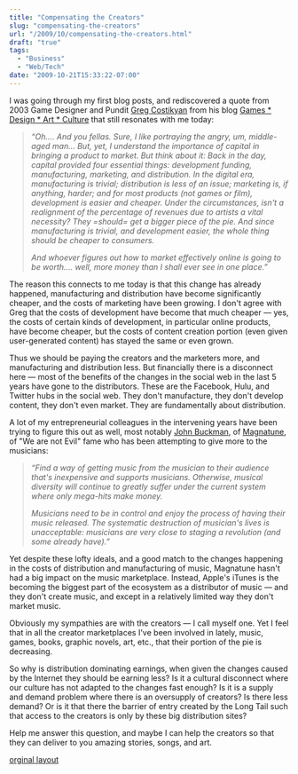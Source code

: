 ```yaml
---
title: "Compensating the Creators"
slug: "compensating-the-creators"
url: "/2009/10/compensating-the-creators.html"
draft: "true"
tags:
  - "Business"
  - "Web/Tech"
date: "2009-10-21T15:33:22-07:00"
---
```

<p>I was going through my first blog posts, and rediscovered a quote from 2003 Game Designer and Pundit <a href="http://www.costik.com/">Greg Costikyan</a> from his blog <a href="http://www.costik.com/weblog/2003_10_01_blogchive.html#106670940499938286">Games * Design * Art * Culture</a> that still resonates with me today:</p>
<blockquote><p><em>“Oh.... And you fellas. Sure, I like portraying the angry, um, middle-aged man... But, yet, I understand the importance of capital in bringing a product to market. But think about it: Back in the day, capital provided four essential things: development funding, manufacturing, marketing, and distribution. In the digital era, manufacturing is trivial; distribution is less of an issue; marketing is, if anything, harder; and for most products (not games or film), development is easier and cheaper. Under the circumstances, isn&#39;t a realignment of the percentage of revenues due to artists a vital necessity? They =should= get a bigger piece of the pie. And since manufacturing is trivial, and development easier, the whole thing should be cheaper to consumers.</em></p>
<p><em>And whoever figures out how to market effectively online is going to be worth.... well, more money than I shall ever see in one place.”</em></p>
</blockquote>
<p>The reason this connects to me today is that this change has already happened, manufacturing and distribution have become significantly cheaper, and the costs of marketing have been growing. I don&#39;t agree with Greg that the costs of development have become that much cheaper — yes, the costs of certain kinds of development, in particular online products, have become cheaper, but the costs of content creation portion (even given user-generated content) has stayed the same or even grown.&#0160;</p>
<p>Thus we should be paying the creators and the marketers more, and manufacturing and distribution less. But financially there is a disconnect here — most of the benefits of the changes in the social web in the last 5 years have gone to the distributors. These are the Facebook, Hulu, and Twitter hubs in the social web. They don&#39;t manufacture, they don&#39;t develop content, they don&#39;t even market. They are fundamentally about distribution.</p>
A lot of my entrepreneurial colleagues in the intervening years have been trying to figure this out as well, most notably <a href="http://John_Buckman">John Buckman</a>, of <a href="http://magnatune.com/">Magnatune</a>, of &quot;We are not Evil&quot; fame who has been attempting to give more to the musicians:
<blockquote><p><em>“Find a way of getting music from the musician to their audience that&#39;s inexpensive and supports musicians. Otherwise, musical diversity will continue to greatly suffer under the current system where only mega-hits make money.</em></p>
<p><em>Musicians need to be in control and enjoy the process of having their music released. The systematic destruction of musician&#39;s lives is unacceptable: musicians are very close to staging a revolution (and some already have).”</em></p>
</blockquote>
<p>Yet despite these lofty ideals, and a good match to the changes happening in the costs of distribution and manufacturing of music, Magnatune hasn&#39;t had a big impact on the music marketplace. Instead, Apple&#39;s iTunes is the becoming the biggest part of the ecosystem as a distributor of music — and they don&#39;t create music, and except in a relatively limited way they don&#39;t market music.</p><p>Obviously my sympathies are with the creators — I call myself one. Yet I feel that in all the creator marketplaces I&#39;ve been involved in lately, music, games, books, graphic novels, art, etc., that their portion of the pie is decreasing.</p><p>So why is distribution dominating earnings, when given the changes caused by the Internet they should be earning less? Is it a cultural disconnect where our culture has not adapted to the changes fast enough? Is it is a supply and demand problem where there is an oversupply of creators? Is there less demand? Or is it that there the barrier of entry created by the Long Tail such that access to the creators is only by these big distribution sites?</p><p>Help me answer this question, and maybe I can help the creators so that they can deliver to you amazing stories, songs, and art.</p>
<p class="previous"><a href="/previous/2009/10/compensating-the-creators.html" rel="syndication">orginal layout</a></p>

